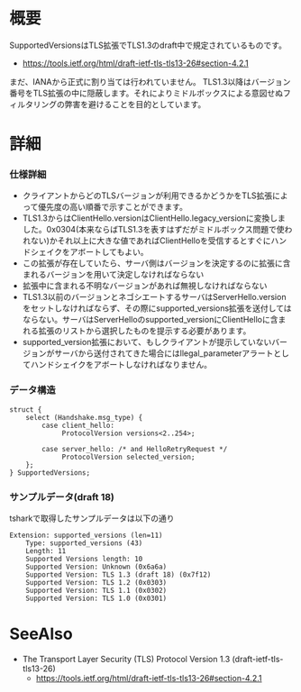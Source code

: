 # 概要
SupportedVersionsはTLS拡張でTLS1.3のdraft中で規定されているものです。
- https://tools.ietf.org/html/draft-ietf-tls-tls13-26#section-4.2.1

まだ、IANAから正式に割り当ては行われていません。
TLS1.3以降はバージョン番号をTLS拡張の中に隠蔽します。それによりミドルボックスによる意図せぬフィルタリングの弊害を避けることを目的としています。

# 詳細

### 仕様詳細
- クライアントからどのTLSバージョンが利用できるかどうかをTLS拡張によって優先度の高い順番で示すことができます。
- TLS1.3からはClientHello.versionはClientHello.legacy_versionに変換しました。0x0304(本来ならばTLS1.3を表すはずだがミドルボックス問題で使われない)かそれ以上に大きな値であればClientHelloを受信するとすぐにハンドシェイクをアボートしてもよい。
- この拡張が存在していたら、サーバ側はバージョンを決定するのに拡張に含まれるバージョンを用いて決定しなければならない
- 拡張中に含まれる不明なバージョンがあれば無視しなければならない
- TLS1.3以前のバージョンとネゴシエートするサーバはServerHello.versionをセットしなければならず、その際にsupported_versions拡張を送付してはならない。サーバはServerHelloのsupported_versionにClientHelloに含まれる拡張のリストから選択したものを提示する必要があります。
- supported_version拡張において、もしクライアントが提示していないバージョンがサーバから送付されてきた場合にはllegal_parameterアラートとしてハンドシェイクをアボートしなければなりません。

### データ構造
```
struct {
    select (Handshake.msg_type) {
        case client_hello:
             ProtocolVersion versions<2..254>;

        case server_hello: /* and HelloRetryRequest */
             ProtocolVersion selected_version;
    };
} SupportedVersions;
```

### サンプルデータ(draft 18)
tsharkで取得したサンプルデータは以下の通り
```
Extension: supported_versions (len=11)
    Type: supported_versions (43)
    Length: 11
    Supported Versions length: 10
    Supported Version: Unknown (0x6a6a)
    Supported Version: TLS 1.3 (draft 18) (0x7f12)
    Supported Version: TLS 1.2 (0x0303)
    Supported Version: TLS 1.1 (0x0302)
    Supported Version: TLS 1.0 (0x0301)
```

# SeeAlso
- The Transport Layer Security (TLS) Protocol Version 1.3 (draft-ietf-tls-tls13-26)
  - https://tools.ietf.org/html/draft-ietf-tls-tls13-26#section-4.2.1
